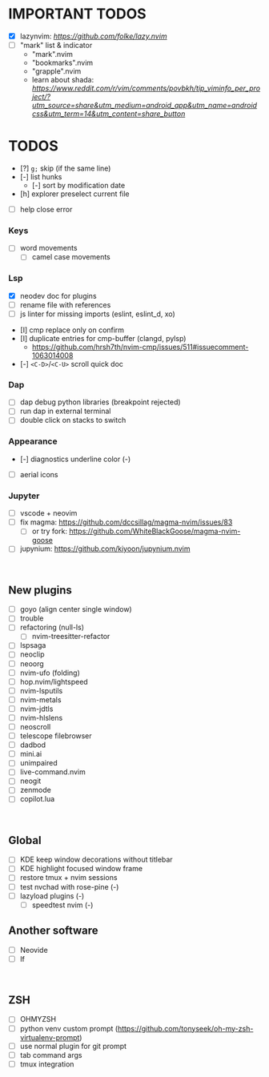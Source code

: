 # IMPORTANT TODOS
- [X] lazynvim: *https://github.com/folke/lazy.nvim*
- [ ] "mark" list & indicator
    - "mark".nvim
    - "bookmarks".nvim
    - "grapple".nvim
    - learn about shada: *https://www.reddit.com/r/vim/comments/povbkh/tip_viminfo_per_project/?utm_source=share&utm_medium=android_app&utm_name=androidcss&utm_term=14&utm_content=share_button*

# TODOS
- [?] `g;` skip (if the same line)
- [-] list hunks
    - [-] sort by modification date
- [h] explorer preselect current file
- [ ] help close error
### Keys
- [ ] word movements
    - [ ] camel case movements 
### Lsp
- [X] neodev doc for plugins
- [ ] rename file with references
- [ ] js linter for missing imports (eslint, eslint_d, xo)
- [I] cmp replace only on confirm
- [I] duplicate entries for cmp-buffer (clangd, pylsp)
    - https://github.com/hrsh7th/nvim-cmp/issues/511#issuecomment-1063014008
- [-] `<C-D>`/`<C-U>` scroll quick doc
### Dap
- [ ] dap debug python libraries (breakpoint rejected)
- [ ] run dap in external terminal
- [ ] double click on stacks to switch
### Appearance
- [-] diagnostics underline color (-)
- [ ] aerial icons
### Jupyter
- [ ] vscode + neovim
- [ ] fix magma: https://github.com/dccsillag/magma-nvim/issues/83
    - [ ] or try fork: https://github.com/WhiteBlackGoose/magma-nvim-goose
- [ ] jupynium: https://github.com/kiyoon/jupynium.nvim

<br>

## New plugins
- [ ] goyo (align center single window)
- [ ] trouble
- [ ] refactoring (null-ls)
    - [ ] nvim-treesitter-refactor
- [ ] lspsaga
- [ ] neoclip
- [ ] neoorg
- [ ] nvim-ufo (folding)
- [ ] hop.nvim/lightspeed
- [ ] nvim-lsputils
- [ ] nvim-metals
- [ ] nvim-jdtls
- [ ] nvim-hlslens
- [ ] neoscroll
- [ ] telescope filebrowser
- [ ] dadbod
- [ ] mini.ai
- [ ] unimpaired
- [ ] live-command.nvim
- [ ] neogit
- [ ] zenmode
- [ ] copilot.lua

<br>

## Global
- [ ] KDE keep window decorations without titlebar
- [ ] KDE highlight focused window frame
- [ ] restore tmux + nvim sessions
- [ ] test nvchad with rose-pine (-)
- [ ] lazyload plugins (-)
    - [ ] speedtest nvim (-)

## Another software
- [ ] Neovide
- [ ] lf

<br>

## ZSH
- [ ] OHMYZSH
- [ ] python venv custom prompt (https://github.com/tonyseek/oh-my-zsh-virtualenv-prompt)
- [ ] use normal plugin for git prompt
- [ ] tab command args
- [ ] tmux integration
